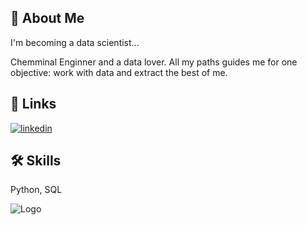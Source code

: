 
## 🚀 About Me
I'm becoming a data scientist...

Chemminal Enginner and a data lover. All my paths guides me for one objective: work with data and extract the best of me.


## 🔗 Links

[![linkedin](https://img.shields.io/badge/linkedin-0A66C2?style=for-the-badge&logo=linkedin&logoColor=white)](https://www.linkedin.com/in/yannes-medeiros-b0b98597/)



## 🛠 Skills
Python, SQL


![Logo](https://github-readme-stats.vercel.app/api?username=yannes-medeiros&&show_icons=true&title_color=ffffff&icon_color=bb2acf&text_color=daf7dc&bg_color=151515)


